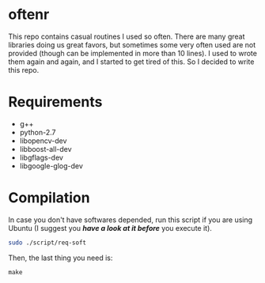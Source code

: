 oftenr
======

This repo contains casual routines I used so often. There are many great
libraries doing us great favors, but sometimes some very often used are not
provided (though can be implemented in more than 10 lines).  I used to wrote
them again and again, and I started to get tired of this. So I decided to
write this repo.

# Requirements
* g++
* python-2.7
* libopencv-dev
* libboost-all-dev
* libgflags-dev
* libgoogle-glog-dev


# Compilation
In case you don't have softwares depended, run this script if you are using
Ubuntu (I suggest you ***have a look at it before*** you execute it).
```bash
sudo ./script/req-soft
```

Then, the last thing you need is:
```
make
```
